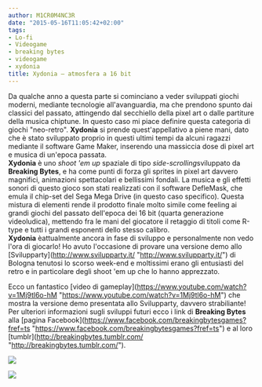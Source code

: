 ```yaml
---
author: M1CR0M4NC3R
date: "2015-05-16T11:05:42+02:00"
tags:
- Lo-fi
- Videogame
- breaking bytes
- videogame
- xydonia
title: Xydonia – atmosfera a 16 bit
---
```


Da qualche anno a questa parte si cominciano a veder sviluppati giochi moderni, mediante tecnologie all'avanguardia, ma che prendono spunto dai classici del passato, attingendo dal secchiello della pixel art o dalle partiture della musica chiptune. In questo caso mi piace definire questa categoria di giochi "neo-retro". **Xydonia** si prende quest'appellativo a piene mani, dato che è stato sviluppato proprio in questi ultimi tempi da alcuni ragazzi mediante il software Game Maker, inserendo una massiccia dose di pixel art e musica di un'epoca passata.  
**Xydonia** è uno *shoot 'em up* spaziale di tipo *side-scrolling*sviluppato da **Breaking Bytes**, e ha come punti di forza gli sprites in pixel art davvero magnifici, animazioni spettacolari e bellissimi fondali. La musica e gli effetti sonori di questo gioco son stati realizzati con il software DefleMask, che emula il chip-set del Sega Mega Drive (in questo caso specifico). Questa mistura di elementi rende il prodotto finale molto simile come feeling ai grandi giochi del passato dell'epoca dei 16 bit (quarta generazione videoludica), mettendo fra le mani del giocatore il retaggio di titoli come R-type e tutti i grandi esponenti dello stesso calibro.  
**Xydonia** èattualmente ancora in fase di sviluppo e personalmente non vedo l'ora di giocarlo! Ho avuto l'occasione di provare una versione demo allo [Svilupparty](http://www.svilupparty.it/ &quot;http://www.svilupparty.it/&quot;) di Bologna tenutosi lo scorso week-end e moltissimi erano gli entusiasti del retro e in particolare degli shoot 'em up che lo hanno apprezzato.

Ecco un fantastico [video di gameplay](https://www.youtube.com/watch?v=1Mj9tl6o-hM &quot;https://www.youtube.com/watch?v=1Mj9tl6o-hM&quot;) che mostra la versione demo presentata allo Svilupparty, davvero strabiliante!  
Per ulteriori informazioni sugli sviluppi futuri ecco i link di **Breaking Bytes** alla [pagina Facebook](https://www.facebook.com/breakingbytesgames?fref=ts &quot;https://www.facebook.com/breakingbytesgames?fref=ts&quot;) e al loro [tumblr](http://breakingbytes.tumblr.com/ &quot;http://breakingbytes.tumblr.com/&quot;).

![](http://www.8-b.it/wp-content/uploads/2015/05/xymini2.png)

![](http://www.8-b.it/wp-content/uploads/2015/05/xymini1.png)